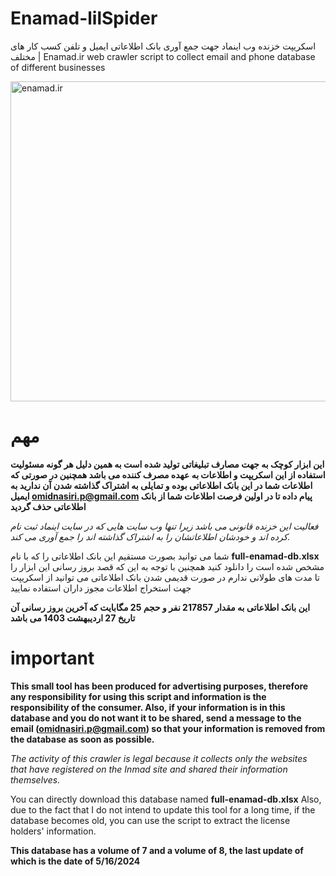 # Enamad-lilSpider
اسکریپت خزنده وب اینماد جهت جمع آوری بانک اطلاعاتی ایمیل و تلفن کسب کار های مختلف | Enamad.ir web crawler script to collect email and phone database of different businesses

 <img src="https://i.ibb.co/WBSP4PF/enamad-lilspider.png" width="512" height="512" alt="enamad.ir">

# مهم
 **این ابزار کوچک به جهت مصارف تبلیغاتی تولید شده است به همین دلیل هر گونه مسئولیت استفاده از این اسکریپت و اطلاعات به عهده مصرف کننده می باشد
همچنین در صورتی که اطلاعات شما در این بانک اطلاعاتی بوده و تمایلی به اشتراک گذاشته شدن آن ندارید به ایمیل omidnasiri.p@gmail.com پیام داده تا در اولین فرصت اطلاعات شما از بانک اطلاعاتی حذف گردید**

_فعالیت این خزنده قانونی می باشد زیرا تنها وب سایت هایی که در سایت اینماد ثبت نام کرده اند و خودشان اطلاعاتشان را به اشتراک گذاشته اند را جمع آوری می کند._

شما می توانید بصورت مستقیم این بانک اطلاعاتی را که با نام **full-enamad-db.xlsx** مشخص شده است را دانلود کنید
همچنین با توجه به این که قصد بروز رسانی این ابزار را تا مدت های طولانی ندارم در صورت قدیمی شدن بانک اطلاعاتی می توانید از اسکریپت جهت استخراج اطلاعات مجوز داران استفاده نمایید

**این بانک اطلاعاتی به مقدار 217857 نفر و حجم 25 مگابایت که آخرین بروز رسانی آن تاریخ 27 اردیبهشت 1403 می باشد**

# important
**This small tool has been produced for advertising purposes, therefore any responsibility for using this script and information is the responsibility of the consumer.
Also, if your information is in this database and you do not want it to be shared, send a message to the email (omidnasiri.p@gmail.com) so that your information is removed from the database as soon as possible.**

_The activity of this crawler is legal because it collects only the websites that have registered on the Inmad site and shared their information themselves._

You can directly download this database named **full-enamad-db.xlsx**
Also, due to the fact that I do not intend to update this tool for a long time, if the database becomes old, you can use the script to extract the license holders' information.

**This database has a volume of 7 and a volume of 8, the last update of which is the date of 5/16/2024**
